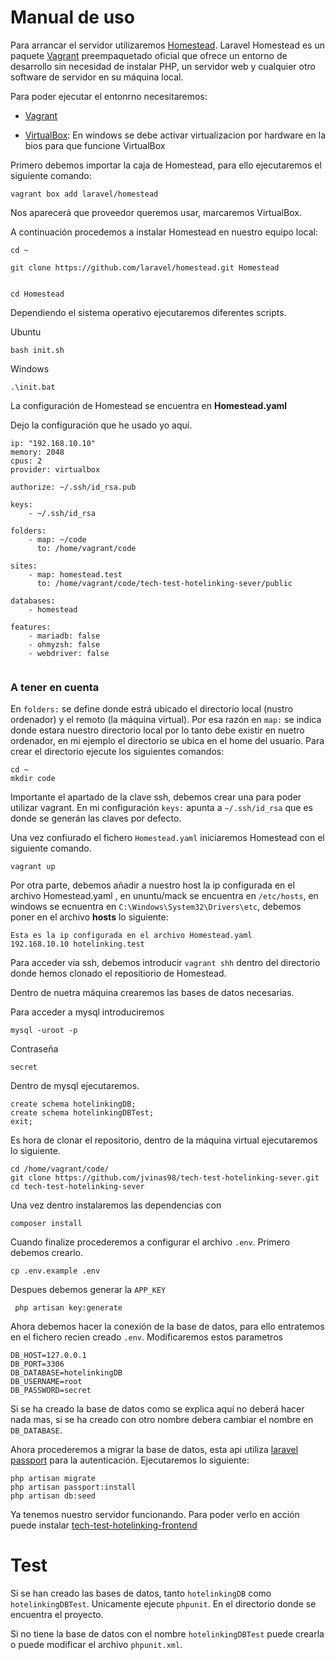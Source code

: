 # Manual de uso

Para arrancar el servidor utilizaremos [Homestead](https://laravel.com/docs/5.8/homestead).
Laravel Homestead es un paquete [Vagrant](https://www.vagrantup.com/) preempaquetado oficial que ofrece un entorno de desarrollo sin necesidad de 
instalar PHP, un servidor web y cualquier otro software de servidor en su máquina local.

Para poder ejecutar el entonrno necesitaremos:
* [Vagrant](https://www.vagrantup.com/downloads.html)

* [VirtualBox](https://www.virtualbox.org/wiki/Downloads): En windows se debe activar virtualizacion por hardware en la 
bios para que funcione VirtualBox

Primero debemos importar la caja de Homestead, para ello ejecutaremos el siguiente comando:

```
vagrant box add laravel/homestead
```
Nos aparecerá que proveedor queremos usar, marcaremos VirtualBox.

A continuación procedemos a instalar Homestead en nuestro equipo local:

```
cd ~

git clone https://github.com/laravel/homestead.git Homestead


cd Homestead

```

Dependiendo el sistema operativo ejecutaremos diferentes scripts.

Ubuntu 
```
bash init.sh
```

Windows
```
.\init.bat  
```

La configuración de Homestead se encuentra en **Homestead.yaml**

Dejo la configuración que he usado yo aquí.
```
ip: "192.168.10.10"
memory: 2048
cpus: 2
provider: virtualbox

authorize: ~/.ssh/id_rsa.pub

keys:
    - ~/.ssh/id_rsa

folders:
    - map: ~/code
      to: /home/vagrant/code

sites:
    - map: homestead.test
      to: /home/vagrant/code/tech-test-hotelinking-sever/public

databases:
    - homestead

features:
    - mariadb: false
    - ohmyzsh: false
    - webdriver: false
    
```
### A tener en cuenta
En ``folders:`` se define donde estrá ubicado el directorio local (nustro ordenador) y el remoto (la máquina virtual).
Por esa razón en ``map:`` se indica donde estara nuestro directorio local por lo tanto debe existir en nuetro ordenador,
en mi ejemplo el directorio se ubica en el home del usuario.
Para crear el directorio ejecute los siguientes comandos:
```
cd ~
mkdir code
```
     
Importante el apartado de la clave ssh, debemos crear una para poder utilizar vagrant.
En mi configuración ``keys:`` apunta a ``~/.ssh/id_rsa`` que es donde se generán las claves por defecto.

Una vez confiurado el fichero ``Homestead.yaml`` iniciaremos Homestead con el siguiente comando.
```
vagrant up
```

Por otra parte, debemos añadir a nuestro host la ip configurada en el archivo Homestead.yaml , en ununtu/mack se 
encuentra en ``/etc/hosts``, en windows se ecnuentra en ``C:\Windows\System32\Drivers\etc``, debemos poner en el 
archivo **hosts** lo siguiente:

```
Esta es la ip configurada en el archivo Homestead.yaml
192.168.10.10 hotelinking.test
```

Para acceder via ssh, debemos introducir ``vagrant shh`` dentro del directorio donde hemos clonado el 
repositiorio de Homestead.


Dentro de nuetra máquina crearemos las bases de datos necesarias.

Para acceder a mysql introduciremos 
```
mysql -uroot -p
```
Contraseña
```
secret
```

Dentro de mysql ejecutaremos.

```
create schema hotelinkingDB;
create schema hotelinkingDBTest;
exit;
```

Es hora de clonar el repositorio, dentro de la máquina virtual ejecutaremos lo siguiente.

```
cd /home/vagrant/code/ 
git clone https://github.com/jvinas98/tech-test-hotelinking-sever.git
cd tech-test-hotelinking-sever
```

Una vez dentro instalaremos las dependencias con 
```
composer install
```

Cuando finalize procederemos a configurar el archivo ``.env``.
Primero debemos crearlo.
```
cp .env.example .env
```

Despues debemos generar la ``APP_KEY``

```
 php artisan key:generate
```

Ahora debemos hacer la conexión de la base de datos, para ello entratemos en el fichero recien creado ``.env``.
Modificaremos estos parametros 
```
DB_HOST=127.0.0.1
DB_PORT=3306
DB_DATABASE=hotelinkingDB
DB_USERNAME=root
DB_PASSWORD=secret
```
Si se ha creado la base de datos como se explica aquí no deberá hacer nada mas, si se ha creado con otro nombre 
debera cambiar el nombre en ``DB_DATABASE``.

Ahora procederemos a migrar la base de datos, esta api utiliza [laravel passport](https://laravel.com/docs/5.8/passport)
para la autenticación.
Ejecutaremos lo siguiente:
```
php artisan migrate
php artisan passport:install
php artisan db:seed
```

Ya tenemos nuestro servidor funcionando.
Para poder verlo en acción puede instalar [tech-test-hotelinking-frontend](https://github.com/jvinas98/tech-test-hotelinking-frontend)

# Test

Si se han creado las bases de datos, tanto ``hotelinkingDB`` como ``hotelinkingDBTest``. Unicamente ejecute ``phpunit``. 
En el directorio donde se encuentra el proyecto.

Si no tiene la base de datos con el nombre ``hotelinkingDBTest`` puede crearla o puede modificar el archivo ``phpunit.xml``.


